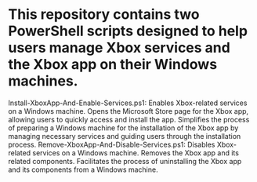 # This repository contains two PowerShell scripts designed to help users manage Xbox services and the Xbox app on their Windows machines.
Install-XboxApp-And-Enable-Services.ps1:
Enables Xbox-related services on a Windows machine.
Opens the Microsoft Store page for the Xbox app, allowing users to quickly access and install the app.
Simplifies the process of preparing a Windows machine for the installation of the Xbox app by managing necessary services and guiding users through the installation process.
Remove-XboxApp-And-Disable-Services.ps1:
Disables Xbox-related services on a Windows machine.
Removes the Xbox app and its related components.
Facilitates the process of uninstalling the Xbox app and its components from a Windows machine.
